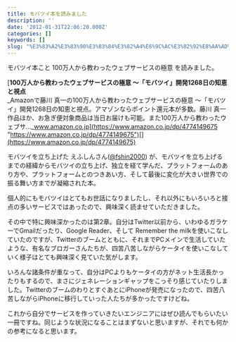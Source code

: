 ```yaml
---
title: モバツイ本を読みました
description: ''
date: '2012-01-31T22:06:20.000Z'
categories: []
keywords: []
slug: "%E3%83%A2%E3%83%90%E3%83%84%E3%82%A4%E6%9C%AC%E3%82%92%E8%AA%AD%E3%81%BF%E3%81%BE%E3%81%97%E3%81%9F"
---
```

モバツイ本こと 100万人から教わったウェブサービスの極意 を読みました。

[**100万人から教わったウェブサービスの極意 ～「モバツイ」開発1268日の知恵と視点**  
_Amazonで藤川 真一の100万人から教わったウェブサービスの極意 ～「モバツイ」開発1268日の知恵と視点。アマゾンならポイント還元本が多数。藤川 真一作品ほか、お急ぎ便対象商品は当日お届けも可能。また100万人から教わったウェブサ…_www.amazon.co.jp](https://www.amazon.co.jp/dp/4774149675 "https://www.amazon.co.jp/dp/4774149675")[](https://www.amazon.co.jp/dp/4774149675)

モバツイを立ち上げた えふしんさん([@fshin2000](http://twitter.com/#!/fshin2000)) が、モバツイを立ち上げるまでの経緯からモバツイの立ち上げ、独立を経て学んだ、プラットフォームのあり方や、プラットフォームとのつきあい方、そして最後に変化が大きい世界での振る舞い方までが凝縮された本。

個人的にもモバツイはとてもお世話になりましたし、それ以外にもいろいろと接点の多いサービスではあったので、興味深く読ませていただきました。

その中で特に興味深かったのは第2章。自分はTwitter以前から、いわゆるガラケーでGmailだったり、Google Reader、そして Remember the milkを使いこなしていたのですが、Twitterのブームとともに、それまでPCメインで生活していたような、有名なブロガーさんたちが、四苦八苦しながらケータイを使いこなしていく様子はとても興味深く見ていた気がします。

いろんな諸条件が重なって、自分はPCよりもケータイの方がネット生活長かったりもするので、まさにジェネレーションギャップをこっそり感じていたりしました。TwitterのブームのわりとすぐあとにiPhoneが発売になったので、四苦八苦しながらiPhoneに移行していった人たちが多かったですけどね。

これから自分でサービスを作っていきたいエンジニアにはぜひ読んでもらいたい一冊ですね。同じような状況になることはまずないと思いますが、それでも何かの参考になると思います。